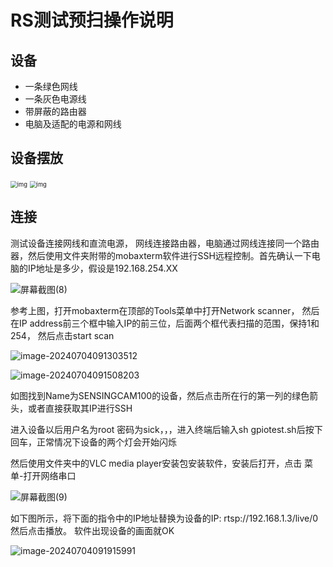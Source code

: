 # RS测试预扫操作说明

## 设备

- 一条绿色网线
- 一条灰色电源线
- 带屏蔽的路由器
- 电脑及适配的电源和网线



## 设备摆放



<img src="file:///C:/Users/qqdyta/Documents/WXWork/1688855768420414/Cache/Image/2024-07/be8682de-1dbc-4576-a262-01275e717f42.jpg" alt="img" style="zoom: 67%;" />

<img src="file:///C:/Users/qqdyta/Documents/WXWork/1688855768420414/Cache/Image/2024-07/1933d0b2-85db-48ba-8746-63001c94dc62.jpg" alt="img" style="zoom:67%;" />





## 连接

测试设备连接网线和直流电源， 网线连接路由器，电脑通过网线连接同一个路由器，然后使用文件夹附带的mobaxterm软件进行SSH远程控制。首先确认一下电脑的IP地址是多少，假设是192.168.254.XX

![屏幕截图(8)](C:\Users\qqdyta\Pictures\Screenshots\屏幕截图(8).png)

参考上图，打开mobaxterm在顶部的Tools菜单中打开Network scanner， 然后在IP address前三个框中输入IP的前三位，后面两个框代表扫描的范围，保持1和254， 然后点击start scan                                          

![image-20240704091303512](C:\Users\qqdyta\AppData\Roaming\Typora\typora-user-images\image-20240704091303512.png)



![image-20240704091508203](C:\Users\qqdyta\AppData\Roaming\Typora\typora-user-images\image-20240704091508203.png)

如图找到Name为SENSINGCAM100的设备，然后点击所在行的第一列的绿色箭头，或者直接获取其IP进行SSH

进入设备以后用户名为root   密码为sick，，，进入终端后输入sh gpiotest.sh后按下回车，正常情况下设备的两个灯会开始闪烁





然后使用文件夹中的VLC media player安装包安装软件，安装后打开，点击 菜单-打开网络串口

![屏幕截图(9)](C:\Users\qqdyta\Pictures\Screenshots\屏幕截图(9).png)

如下图所示，将下面的指令中的IP地址替换为设备的IP:     rtsp://192.168.1.3/live/0     然后点击播放。 软件出现设备的画面就OK

![image-20240704091915991](C:\Users\qqdyta\AppData\Roaming\Typora\typora-user-images\image-20240704091915991.png)
